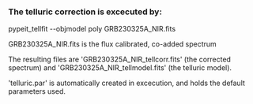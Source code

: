 ### The telluric correction is excecuted by: 

pypeit_tellfit --objmodel poly GRB230325A_NIR.fits

GRB230325A_NIR.fits is the flux calibrated, co-added spectrum

The resulting files are  'GRB230325A_NIR_tellcorr.fits' (the corrected spectrum) and 'GRB230325A_NIR_tellmodel.fits' (the telluric model).

'telluric.par' is automatically created in excecution, and holds the default parameters used. 


